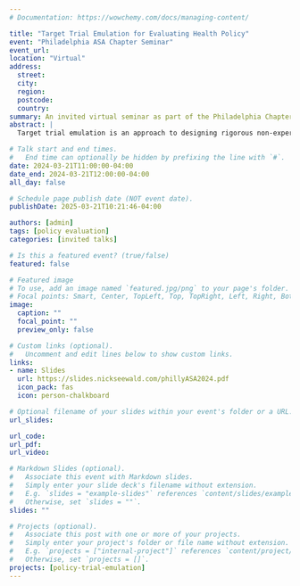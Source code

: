 ```yaml
---
# Documentation: https://wowchemy.com/docs/managing-content/

title: "Target Trial Emulation for Evaluating Health Policy"
event: "Philadelphia ASA Chapter Seminar"
event_url:
location: "Virtual"
address:
  street:
  city:
  region:
  postcode:
  country:
summary: An invited virtual seminar as part of the Philadelphia Chapter of the American Statistical Association's monthly webinar series.
abstract: |
  Target trial emulation is an approach to designing rigorous non-experimental studies by “emulating” key features of a clinical trial. Most commonly used outside policy contexts, this approach is also valuable for policy evaluation as policies typically are not randomly assigned. I discuss how to apply the target trial emulation framework in a policy evaluation context, with examples from a study investigating the effects of state medical cannabis laws on opioid and guideline-concordant non-opioid prescribing for chronic noncancer pain treatment among commercially-insured U.S. adults. The policy trial emulation framework includes the following 7 components: the exposure, the scientific question and estimand, the units, baseline (“time zero”), the treatment assignment procedure, the outcomes, and the analysis strategy. Policy evaluations that emulate a randomized trial across these dimensions can yield estimates of the causal effects of the policy on outcomes. Using the policy trial emulation framework to conduct and report on research design and methods supports transparent assessment of threats to causal inference in non-experimental studies intended to assess the effect of a health policy on clinical or population health outcomes.

# Talk start and end times.
#   End time can optionally be hidden by prefixing the line with `#`.
date: 2024-03-21T11:00:00-04:00
date_end: 2024-03-21T12:00:00-04:00
all_day: false

# Schedule page publish date (NOT event date).
publishDate: 2025-03-21T10:21:46-04:00

authors: [admin]
tags: [policy evaluation]
categories: [invited talks]

# Is this a featured event? (true/false)
featured: false

# Featured image
# To use, add an image named `featured.jpg/png` to your page's folder. 
# Focal points: Smart, Center, TopLeft, Top, TopRight, Left, Right, BottomLeft, Bottom, BottomRight.
image:
  caption: ""
  focal_point: ""
  preview_only: false

# Custom links (optional).
#   Uncomment and edit lines below to show custom links.
links:
- name: Slides
  url: https://slides.nickseewald.com/phillyASA2024.pdf
  icon_pack: fas
  icon: person-chalkboard

# Optional filename of your slides within your event's folder or a URL.
url_slides: 

url_code:
url_pdf:
url_video:

# Markdown Slides (optional).
#   Associate this event with Markdown slides.
#   Simply enter your slide deck's filename without extension.
#   E.g. `slides = "example-slides"` references `content/slides/example-slides.md`.
#   Otherwise, set `slides = ""`.
slides: ""

# Projects (optional).
#   Associate this post with one or more of your projects.
#   Simply enter your project's folder or file name without extension.
#   E.g. `projects = ["internal-project"]` references `content/project/deep-learning/index.md`.
#   Otherwise, set `projects = []`.
projects: [policy-trial-emulation]
---
```

